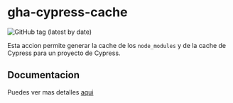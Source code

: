 # gha-cypress-cache

![GitHub tag (latest by date)](https://img.shields.io/github/v/tag/Secuoyas-Experience/gha-cypress-cache)

Esta accion permite generar la cache de los `node_modules` y de la cache de Cypress para un proyecto de Cypress.

## Documentacion

Puedes ver mas detalles [aqui](./docs/index.md)